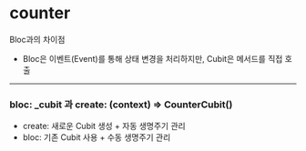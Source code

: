 # counter

Bloc과의 차이점
- Bloc은 이벤트(Event)를 통해 상태 변경을 처리하지만, Cubit은 메서드를 직접 호출

---
### bloc: _cubit 과 create: (context) => CounterCubit()
- create: 새로운 Cubit 생성 + 자동 생명주기 관리   
- bloc: 기존 Cubit 사용 + 수동 생명주기 관리

